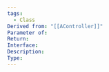 ```yaml
---
tags:
  - Class
Derived from: "[[AController]]"
Parameter of: 
Return: 
Interface: 
Description: 
Type:
---
```

